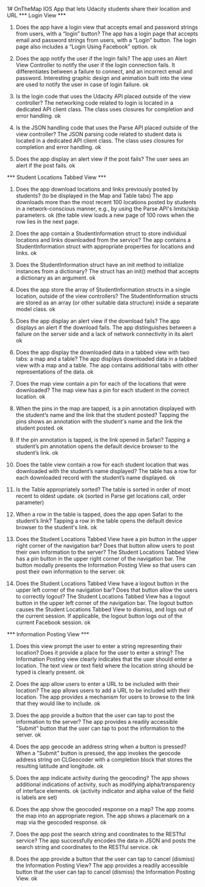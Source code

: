 1# OnTheMap
IOS App that lets Udacity students share their location and URL
*** Login View ***

1. Does the app have a login view that accepts email and password strings from users, with a “login” button?
The app has a login page that accepts email and password strings from users, with a “Login” button. The login page also includes a “Login Using Facebook” option.
ok

2. Does the app notify the user if the login fails?
The app uses an Alert View Controller to notify the user if the login connection fails. It differentiates between a failure to connect, and an incorrect email and password. Interesting graphic design and animation built into the view are used to notify the user in case of login failure. 
ok

3. Is the login code that uses the Udacity API placed outside of the view controller?
The networking code related to login is located in a dedicated API client class. The class uses closures for completion and error handling.
ok 

4. Is the JSON handling code that uses the Parse API placed outside of the view controller?
The JSON parsing code related to student data is located  in a dedicated API client class. The class uses closures for completion and error handling.
ok

5. Does the app display an alert view if the post fails?
The user sees an alert if the post fails.
ok

*** Student Locations Tabbed View ***

1. Does the app download locations and links previously posted by students?
(to be displayed in the Map and Table tabs)
The app downloads more than the most recent 100 locations posted by students in a network-conscious manner, e.g., by using the Parse API's limits/skip parameters.
ok (the table view loads a new page of 100 rows when the row lies in the next page.

2. Does the app contain a StudentInformation struct to store individual locations and links downloaded from the service?
The app contains a StudentInformation struct with appropriate properties for locations and links.
ok

3. Does the StudentInformation struct have an init method to initialize instances from a dictionary?
The struct has an init() method that accepts a dictionary as an argument.
ok

4. Does the app store the array of StudentInformation structs in a single location, outside of the view controllers?
The StudentInformation structs are stored as an array (or other suitable data structure) inside a separate model class.
ok

5. Does the app display an alert view if the download fails?
The app displays an alert if the download fails. The app distinguishes between a failure on the server side and a lack of network connectivity in its alert
ok

6. Does the app display the downloaded data in a tabbed view with two tabs: a map and a table?
The app displays downloaded data in a tabbed view with a map and a table. The app contains additional tabs with other representations of the data.
ok

7. Does the map view contain a pin for each of the locations that were downloaded?
The map view has a pin for each student in the correct location.
ok

8. When the pins in the map are tapped, is a pin annotation displayed with the student’s name and the link that the student posted?
Tapping the pins shows an annotation with the student's name and the link the student posted.
ok

9. If the pin annotation is tapped, is the link opened in Safari?
Tapping a student’s pin annotation opens the default device browser to the student’s link.
ok

10. Does the table view contain a row for each student location that was downloaded with the student’s name displayed?
The table has a row for each downloaded record with the student’s name displayed.
ok

11. Is the Table appropriately sorted?
The table is sorted in order of most recent to oldest update.
ok (sorted in Parse get locations call, order parameter)

12. When a row in the table is tapped, does the app open Safari to the student’s link?
Tapping a row in the table opens the default device browser to the student's link.
ok

13. Does the Student Locations Tabbed View have a pin button in the upper right corner of the navigation bar? Does that button allow users to post their own information to the server?
The Student Locations Tabbed View has a pin button in the upper right corner of the navigation bar. The button modally presents the Information Posting View so that users can post their own information to the server.
ok

14. Does the Student Locations Tabbed View have a logout button in the upper left corner of the navigation bar? Does that button allow the users to correctly logout?
The Student Locations Tabbed View has a logout button in the upper left corner of the navigation bar. The logout button causes the Student Locations Tabbed View to dismiss, and logs out of the current session. If applicable, the logout button logs out of the current Facebook session.
ok

*** Information Posting View ***

1. Does this view prompt the user to enter a string representing their location? Does it provide a place for the user to enter a string?
The Information Posting view clearly indicates that the user should enter a location. The text view or text field where the location string should be typed is clearly present.
ok

2. Does the app allow users to enter a URL to be included with their location?
The app allows users to add a URL to be included with their location. The app provides a mechanism for users to browse to the link that they would like to include.
ok

3. Does the app provide a button that the user can tap to post the information to the server?
The app provides a readily accessible "Submit" button that the user can tap to post the information to the server.
ok

4. Does the app geocode an address string when a button is pressed?
When a "Submit" button is pressed, the app invokes the geocode address string on CLGeocoder with a completion block that stores the resulting latitude and longitude.
ok

5. Does the app indicate activity during the geocoding?
The app shows additional indications of activity, such as modifying alpha/transparency of interface elements.
ok (activity indicator and alpha value of the field is labels are set)

6. Does the app show the geocoded response on a map?
The app zooms the map into an appropriate region.
The app shows a placemark on a map via the geocoded response.
ok

7. Does the app post the search string and coordinates to the RESTful service?
The app successfully encodes the data in JSON and posts the search string and coordinates to the RESTful service.
ok

8. Does the app provide a button that the user can tap to cancel (dismiss) the Information Posting View?
The app provides a readily accessible button that the user can tap to cancel (dismiss) the Information Posting View.
ok
